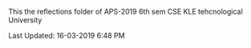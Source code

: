 This the reflections folder of APS-2019 6th sem CSE KLE tehcnological University

Last Updated: 16-03-2019 6:48  PM
